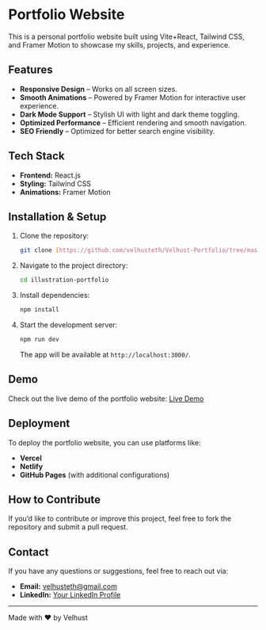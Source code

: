 # Portfolio Website

This is a personal portfolio website built using Vite+React, Tailwind CSS, and Framer Motion to showcase my skills, projects, and experience.

## Features
- **Responsive Design** – Works on all screen sizes.
- **Smooth Animations** – Powered by Framer Motion for interactive user experience.
- **Dark Mode Support** – Stylish UI with light and dark theme toggling.
- **Optimized Performance** – Efficient rendering and smooth navigation.
- **SEO Friendly** – Optimized for better search engine visibility.

## Tech Stack
- **Frontend:** React.js
- **Styling:** Tailwind CSS
- **Animations:** Framer Motion

## Installation & Setup

1. Clone the repository:
   ```sh
   git clone [https://github.com/velhusteth/Velhust-Portfolio/tree/master]
   ```
2. Navigate to the project directory:
   ```sh
   cd illustration-portfolio
   ```
3. Install dependencies:
   ```sh
   npm install
   ```
4. Start the development server:
   ```sh
   npm run dev
   ```
   The app will be available at `http://localhost:3000/`.

## Demo
Check out the live demo of the portfolio website: [Live Demo](https://sk-illustration-portfolio.netlify.app/)

## Deployment
To deploy the portfolio website, you can use platforms like:
- **Vercel**
- **Netlify**
- **GitHub Pages** (with additional configurations)

## How to Contribute
If you’d like to contribute or improve this project, feel free to fork the repository and submit a pull request.

## Contact
If you have any questions or suggestions, feel free to reach out via:
- **Email:** velhusteth@gmail.com
- **LinkedIn:** [Your LinkedIn Profile](https://linkedin.com/in/velhusteth)

---
Made with ❤️ by Velhust

